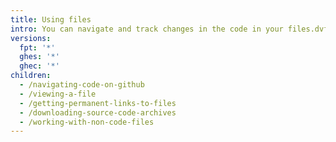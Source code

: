 ```yaml
---
title: Using files
intro: You can navigate and track changes in the code in your files.dvfvefvfev
versions:
  fpt: '*'
  ghes: '*'
  ghec: '*'
children:
  - /navigating-code-on-github
  - /viewing-a-file
  - /getting-permanent-links-to-files
  - /downloading-source-code-archives
  - /working-with-non-code-files
---
```


